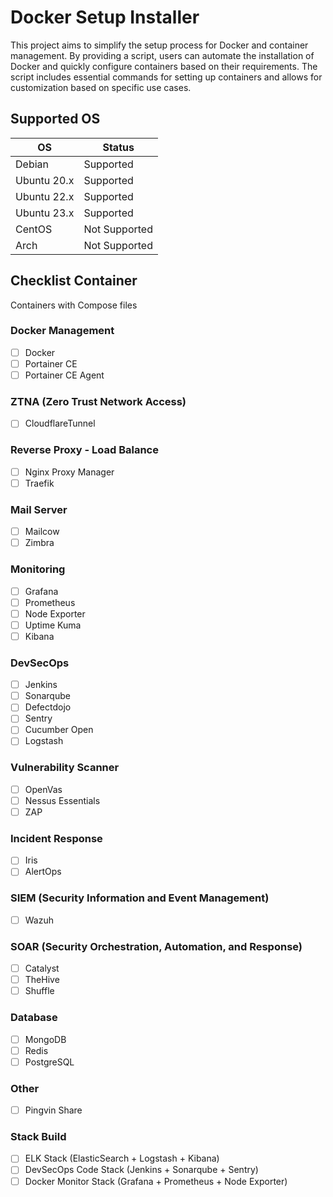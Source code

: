 # Docker Setup Installer

This project aims to simplify the setup process for Docker and container management. By providing a script, users can automate the installation of Docker and quickly configure containers based on their requirements. The script includes essential commands for setting up containers and allows for customization based on specific use cases.

## Supported OS
| OS | Status |
| ------ | ------ |
| Debian  | Supported |
| Ubuntu 20.x | Supported |
| Ubuntu 22.x | Supported |
| Ubuntu 23.x | Supported |
| CentOS | Not Supported |
| Arch | Not Supported |

## Checklist Container

Containers with Compose files

### Docker Management
- [ ] Docker
- [ ] Portainer CE
- [ ] Portainer CE Agent

### ZTNA (Zero Trust Network Access)
- [ ] CloudflareTunnel

### Reverse Proxy - Load Balance
- [ ] Nginx Proxy Manager
- [ ] Traefik 

### Mail Server
- [ ] Mailcow
- [ ] Zimbra

### Monitoring
- [ ] Grafana 
- [ ] Prometheus 
- [ ] Node Exporter 
- [ ] Uptime Kuma
- [ ] Kibana

### DevSecOps
- [ ] Jenkins 
- [ ] Sonarqube
- [ ] Defectdojo
- [ ] Sentry
- [ ] Cucumber Open
- [ ] Logstash

### Vulnerability Scanner
- [ ] OpenVas
- [ ] Nessus Essentials
- [ ] ZAP

### Incident Response
- [ ] Iris
- [ ] AlertOps

### SIEM (Security Information and Event Management)
- [ ] Wazuh

### SOAR (Security Orchestration, Automation, and Response)
- [ ] Catalyst
- [ ] TheHive
- [ ] Shuffle

### Database
- [ ] MongoDB
- [ ] Redis
- [ ] PostgreSQL

### Other
- [ ] Pingvin Share

### Stack Build
- [ ] ELK Stack (ElasticSearch + Logstash + Kibana)
- [ ] DevSecOps Code Stack (Jenkins + Sonarqube + Sentry)
- [ ] Docker Monitor Stack (Grafana + Prometheus + Node Exporter)

